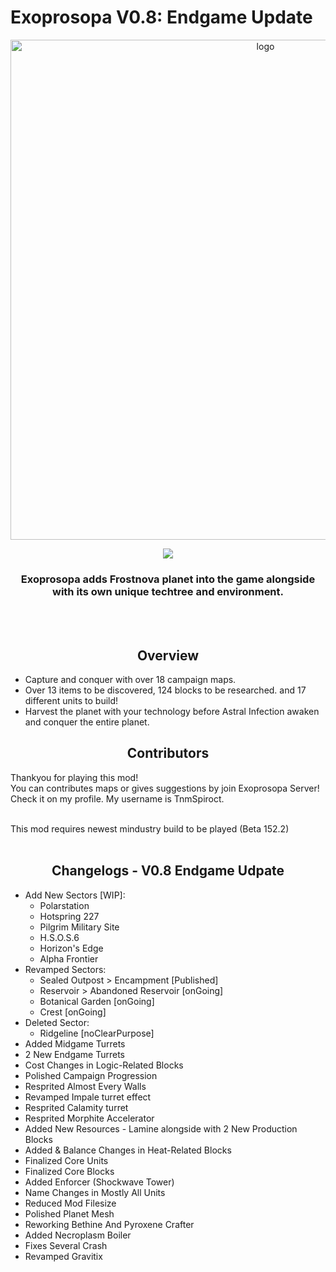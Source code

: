 # Exoprosopa V0.8: Endgame Update
<div align = center>
<p align="center"><img src="sprites-override/ui/logo.png" alt="logo" width="800"></p>
<p align="center">
  <a href="https://discord.gg/E3N63nvCSc"><img src="https://img.shields.io/badge/Discord_Community-Join-2ea44f?logo=discord&color=5865F2&style=for-the-badge"></a>
</p>

  ### Exoprosopa adds Frostnova planet into the game alongside with its own unique techtree and environment.<br>
<br>
<br>

## Overview
</div>

- Capture and conquer with over 18 campaign maps.<br>
- Over 13 items to be discovered, 124 blocks to be researched. and 17 different units to build!<br>
- Harvest the planet with your technology before Astral Infection awaken and conquer the entire planet.

<div align = center>

## Contributors
</div>
Thankyou for playing this mod!<br>
You can contributes maps or gives suggestions by join Exoprosopa Server!<br>
Check it on my profile. My username is TnmSpiroct.<br><br>

This mod requires newest mindustry build to be played (Beta 152.2)
<br>
<br>

<div align = center>

## Changelogs - V0.8 Endgame Udpate
</div>

- Add New Sectors [WIP]:
  - Polarstation
  - Hotspring 227
  - Pilgrim Military Site
  - H.S.O.S.6
  - Horizon's Edge
  - Alpha Frontier
- Revamped Sectors: 
  - Sealed Outpost > Encampment [Published]
  - Reservoir > Abandoned Reservoir [onGoing]
  - Botanical Garden [onGoing]
  - Crest [onGoing]
- Deleted Sector: 
  - Ridgeline [noClearPurpose]
- Added Midgame Turrets
- 2 New Endgame Turrets
- Cost Changes in Logic-Related Blocks
- Polished Campaign Progression
- Resprited Almost Every Walls
- Revamped Impale turret effect
- Resprited Calamity turret
- Resprited Morphite Accelerator
- Added New Resources - Lamine alongside with 2 New Production Blocks
- Added & Balance Changes in Heat-Related Blocks
- Finalized Core Units
- Finalized Core Blocks
- Added Enforcer (Shockwave Tower)
- Name Changes in Mostly All Units
- Reduced Mod Filesize
- Polished Planet Mesh
- Reworking Bethine And Pyroxene Crafter
- Added Necroplasm Boiler
- Fixes Several Crash
- Revamped Gravitix
<br>

<br>
